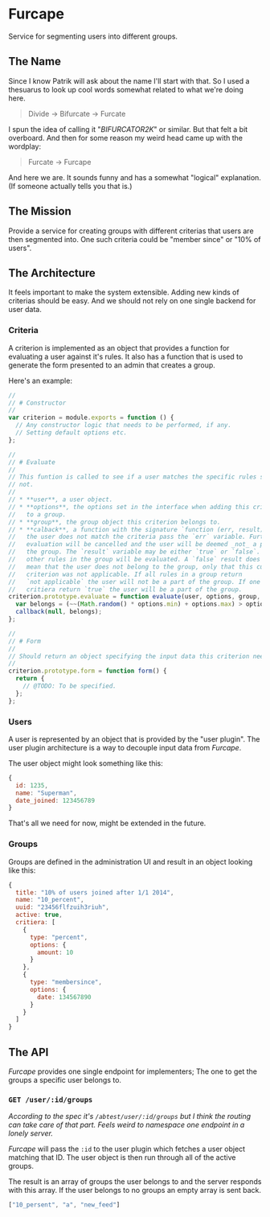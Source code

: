 # Furcape

Service for segmenting users into different groups.

## The Name

Since I know Patrik will ask about the name I'll start with that. So I used a
thesuarus to look up cool words somewhat related to what we're doing here.

> Divide -> Bifurcate -> Furcate

I spun the idea of calling it "_BIFURCATOR2K_" or similar. But that felt a bit
overboard. And then for some reason my weird head came up with the wordplay:

> Furcate -> Furcape

And here we are. It sounds funny and has a somewhat "logical" explanation.
(If someone actually tells you that is.)

## The Mission

Provide a service for creating groups with different criterias that users are
then segmented into. One such criteria could be "member since" or "10% of
users".

## The Architecture

It feels important to make the system extensible. Adding new kinds of criterias
should be easy. And we should not rely on one single backend for user data.

### Criteria

A criterion is implemented as an object that provides a function for evaluating
a user against it's rules. It also has a function that is used to generate the
form presented to an admin that creates a group.

Here's an example:

```javascript
//
// # Constructor
//
var criterion = module.exports = function () {
  // Any constructor logic that needs to be performed, if any.
  // Setting default options etc.
};

//
// # Evaluate
//
// This funtion is called to see if a user matches the specific rules set or
// not.
//
// * **user**, a user object.
// * **options**, the options set in the interface when adding this criterion
//   to a group.
// * **group**, the group object this criterion belongs to.
// * **calback**, a function with the signature `function (err, result)`. If
//   the user does not match the criteria pass the `err` variable. Further
//   evaluation will be cancelled and the user will be deemed _not_ a part of
//   the group. The `result` variable may be either `true` or `false`. All
//   other rules in the group will be evaluated. A `false` result does _not_
//   mean that the user does not belong to the group, only that this current
//   criterion was not applicable. If all rules in a group return
//   `not applicable` the user will not be a part of the group. If one or more
//   critiera return `true` the user will be a part of the group.
criterion.prototype.evaluate = function evaluate(user, options, group, callback) {
  var belongs = (~~(Math.random() * options.min) + options.max) > options.limit;
  callback(null, belongs);
};

//
// # Form
//
// Should return an object specifying the input data this criterion needs.
//
criterion.prototype.form = function form() {
  return {
    // @TODO: To be specified.
  };
};
```
### Users

A user is represented by an object that is provided by the "user plugin". The
user plugin architecture is a way to decouple input data from _Furcape_.

The user object might look something like this:

```javascript
{
  id: 1235,
  name: "Superman",
  date_joined: 123456789
}
```

That's all we need for now, might be extended in the future.

### Groups

Groups are defined in the administration UI and result in an object looking
like this:

```javascript
{
  title: "10% of users joined after 1/1 2014",
  name: "10_percent",
  uuid: "23456flfzuih3riuh",
  active: true,
  critiera: [
    {
      type: "percent",
      options: {
        amount: 10
      }
    },
    {
      type: "membersince",
      options: {
        date: 134567890
      }
    }
  ]
}
```

## The API

_Furcape_ provides one single endpoint for implementers; The one to get the
groups a specific user belongs to.

### `GET /user/:id/groups`

_According to the spec it's `/abtest/user/:id/groups` but I think the routing
can take care of that part. Feels weird to namespace one endpoint in a lonely
server._

_Furcape_ will pass the `:id` to the user plugin which fetches a user object
matching that ID. The user object is then run through all of the active groups.

The result is an array of groups the user belongs to and the server responds
with this array. If the user belongs to no groups an empty array is sent back.

```javascript
["10_persent", "a", "new_feed"]
```

